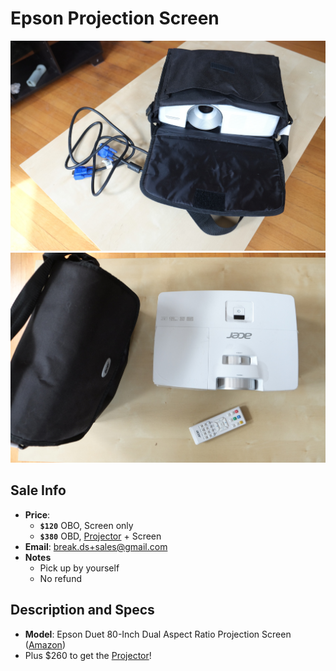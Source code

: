# Epson Projection Screen

![Projector](https://github.com/breakds/moving-sales/blob/master/photo/resized/projector.png)
![Projector](https://github.com/breakds/moving-sales/blob/master/photo/resized/projector2.png)

## Sale Info

* **Price**:
  * **`$120`** OBO, Screen only
  * **`$380`** OBD, [Projector](./projector.md) + Screen
* **Email**: break.ds+sales@gmail.com
* **Notes**
  * Pick up by yourself
  * No refund

## Description and Specs

* **Model**: Epson Duet 80-Inch Dual Aspect Ratio Projection Screen ([Amazon](https://www.amazon.com/Epson-80-Inch-Aspect-Projection-Screen/dp/B000HRYV38))
* Plus $260 to get the [Projector](./projector.md)!

